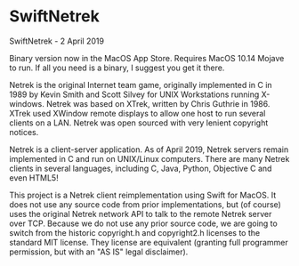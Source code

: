 # SwiftNetrek

SwiftNetrek - 2 April 2019

Binary version now in the MacOS App Store.  Requires MacOS 10.14 Mojave to run.  If all you need is a binary, I suggest you get it there.

Netrek is the original Internet team game, originally implemented in C in 1989 by Kevin Smith and Scott Silvey for UNIX Workstations running X-windows.  Netrek was based on XTrek, written by Chris Guthrie in 1986.  XTrek used XWindow remote displays to allow one host to run several clients on a LAN.  Netrek was open sourced with very lenient copyright notices.

Netrek is a client-server application.  As of April 2019, Netrek servers remain implemented in C and run on UNIX/Linux computers.  There are many Netrek clients in several languages, including C, Java, Python, Objective C and even HTML5!

This project is a Netrek client reimplementation using Swift for MacOS.  It does not use any source code from prior implementations, but (of course) uses the original Netrek network API to talk to the remote Netrek server over TCP.  Because we do not use any prior source code, we are going to switch from the historic copyright.h and copyright2.h licenses to the standard MIT license.  They license are equivalent (granting full programmer permission, but with an "AS IS" legal disclaimer).
